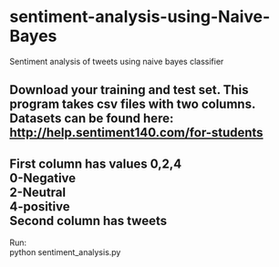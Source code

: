 # sentiment-analysis-using-Naive-Bayes
Sentiment analysis of tweets using naive bayes classifier

Download your training and test set. This program takes csv files with two columns.  
Datasets can be found here: http://help.sentiment140.com/for-students
---------------------------------
First column has values 0,2,4  
  0-Negative  
  2-Neutral  
  4-positive  
Second column has tweets  
---------------------------------
  
Run:  
python sentiment_analysis.py

